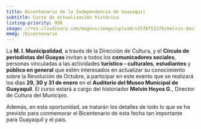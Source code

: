 ```yaml
---
title: Bicentenario de la Independencia de Guayaquil
subtitle: Curso de actualización histórica
listing-priority: 090
image: //res.cloudinary.com/magnvs/image/upload/v1578752176/melvin-david-mc_aheyc5.jpg
mmdg: /bicentenario
---
```

La **M. I. Municipalidad**, a través de la Dirección de Cultura, y el **Círculo de periodistas del Guayas** invitan a todos los **comunicadores sociales**, personas vinculadas a las actividades **turístico - culturales**, **estudiantes** y **público en general** que estén interesados en actualizar su conocimiento sobre la Revolución de Octubre, a participar en este evento que se realizará los días **29, 30 y 31 de enero** en el **Auditorio del Museo Municipal de Guayaquil**. El curso estará a cargo del historiador **Melvin Hoyos G.**, Director de Cultura del Municipio.  

Además, en esta oportunidad, se tratarán los detalles de todo lo que se ha previsto para conmemorar el Bicentenario de esta fecha tan importante para Guayaquil y el país.
